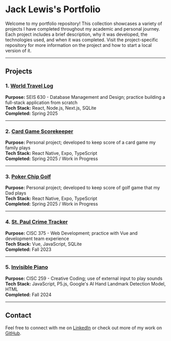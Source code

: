 # Jack Lewis's Portfolio

Welcome to my portfolio repository! This collection showcases a variety of projects I have completed throughout my academic and personal journey. Each project includes a brief description, why it was developed, the technologies used, and when it was completed. Visit the project-specific repository for more information on the project and how to start a local version of it.

---

## Projects

### 1. [World Travel Log](https://github.com/lewi6099/world-travel-log)
**Purpose:** SEIS 630 - Database Management and Design; practice building a full-stack application from scratch  
**Tech Stack:** React, Node.js, Next.js, SQLite  
**Completed:** Spring 2025  

---

### 2. [Card Game Scorekeeper](https://github.com/lewi6099/card-game-scorekeeper_public)
**Purpose:** Personal project; developed to keep score of a card game my family plays   
**Tech Stack:** React Native, Expo, TypeScript  
**Completed:** Spring 2025 / Work in Progress  

---

### 3. [Poker Chip Golf](https://github.com/lewi6099/poker-chip-golf_public)
**Purpose:** Personal project; developed to keep score of golf game that my Dad plays   
**Tech Stack:** React Native, Expo, TypeScript  
**Completed:** Spring 2025 / Work in Progress  

---

### 4. [St. Paul Crime Tracker](https://github.com/lewi6099/webdev-project3-rest)
**Purpose:** CISC 375 - Web Development; practice with Vue and development team experience   
**Tech Stack:** Vue, JavaScript, SQLite  
**Completed:** Fall 2023  

---

### 5. [Invisible Piano](https://github.com/lewi6099/invisible-piano)
**Purpose:** CISC 259 - Creative Coding; use of external input to play sounds  
**Tech Stack:** JavaScript, P5.js, Google's AI Hand Landmark Detection Model, HTML  
**Completed:** Fall 2024  

---

## Contact

Feel free to connect with me on [LinkedIn](https://www.linkedin.com) or check out more of my work on [GitHub](https://github.com/your-username).

